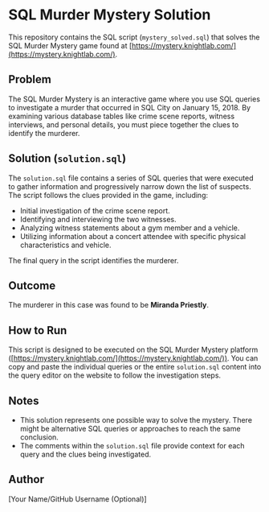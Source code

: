 # SQL Murder Mystery Solution

This repository contains the SQL script (`mystery_solved.sql`) that solves the SQL Murder Mystery game found at [https://mystery.knightlab.com/](https://mystery.knightlab.com/).

## Problem

The SQL Murder Mystery is an interactive game where you use SQL queries to investigate a murder that occurred in SQL City on January 15, 2018. By examining various database tables like crime scene reports, witness interviews, and personal details, you must piece together the clues to identify the murderer.

## Solution (`solution.sql`)

The `solution.sql` file contains a series of SQL queries that were executed to gather information and progressively narrow down the list of suspects. The script follows the clues provided in the game, including:

* Initial investigation of the crime scene report.
* Identifying and interviewing the two witnesses.
* Analyzing witness statements about a gym member and a vehicle.
* Utilizing information about a concert attendee with specific physical characteristics and vehicle.

The final query in the script identifies the murderer.

## Outcome

The murderer in this case was found to be **Miranda Priestly**.

## How to Run

This script is designed to be executed on the SQL Murder Mystery platform ([https://mystery.knightlab.com/](https://mystery.knightlab.com/)). You can copy and paste the individual queries or the entire `solution.sql` content into the query editor on the website to follow the investigation steps.

## Notes

* This solution represents one possible way to solve the mystery. There might be alternative SQL queries or approaches to reach the same conclusion.
* The comments within the `solution.sql` file provide context for each query and the clues being investigated.

## Author

[Your Name/GitHub Username (Optional)]
